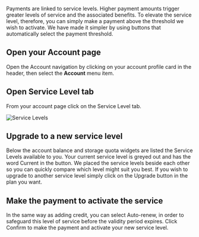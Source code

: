 <!-- DB -->

Payments are linked to service levels. Higher payment amounts trigger greater levels of service and the associated benefits. To elevate the service level, therefore, you can simply make a payment above the threshold we wish to activate. We have made it simpler by using buttons that automatically select the payment threshold.

## Open your Account page

Open the Account navigation by clicking on your account profile card in the header, then select the **Account** menu item.

## Open Service Level tab

From your account page click on the Service Level tab.

![Service Levels](/images/UserServiceLevel.png "Service Levels")

## Upgrade to a new service level

Below the account balance and storage quota widgets are listed the Service Levels available to you. Your current service level is greyed out and has the word Current in the button. We placed the service levels beside each other so you can quickly compare which level might suit you best. If you wish to upgrade to another service level simply click on the Upgrade button in the plan you want.

## Make the payment to activate the service

In the same way as adding credit, you can select Auto-renew, in order to safeguard this level of service before the validity period expires. Click Confirm to make the payment and activate your new service level.
